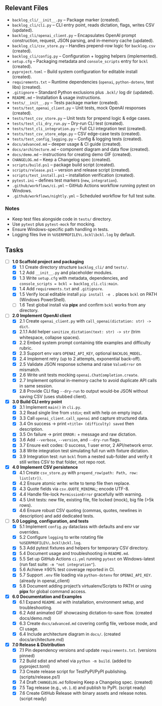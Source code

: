 ## Relevant Files

- `backlog_cli/__init__.py` – Package marker (created).
- `backlog_cli/cli.py` – CLI entry point, reads dictation, flags, writes CSV (updated).
- `backlog_cli/openai_client.py` – Encapsulates OpenAI prompt construction, request, JSON parsing, and in-memory cache (updated).
- `backlog_cli/csv_store.py` – Handles prepend-row logic for `backlog.csv` (created).
- `backlog_cli/config.py` – Configuration + logging helpers (implemented).
- `setup.cfg` – Packaging metadata and `console_scripts` entry for `bckl` (created).
- `pyproject.toml` – Build system configuration for editable install (created).
- `requirements.txt` – Runtime dependencies (`openai`, `python-dotenv`, test libs) (created).
- `.gitignore` – Standard Python exclusions plus `.bckl/` log dir (updated).
- `README.md` – Installation & usage instructions.
- `tests/__init__.py` – Tests package marker (created).
- `tests/test_openai_client.py` – Unit tests, mock OpenAI responses (created).
- `tests/test_csv_store.py` – Unit tests for prepend logic & edge cases.
- `tests/test_cli_dry_run.py` – Dry-run CLI test (created).
- `tests/test_cli_integration.py` – Full CLI integration test (created).
- `tests/test_csv_store_edge.py` – CSV edge-case tests (created).
- `tests/test_config_logging.py` – Config & logging tests (created).
- `docs/advanced.md` – deeper usage & CI guide (created).
- `docs/architecture.md` – component diagram and data flow (created).
- `docs/demo.md` – instructions for creating demo GIF (created).
- `CHANGELOG.md` – Keep a Changelog spec (created).
- `scripts/build.ps1` – package build script (created).
- `scripts/release.ps1` – version and release script (created).
- `scripts/test_install.ps1` – installation verification (created).
- `pytest.ini` – defines test markers (`new`, `integration`).
- `.github/workflows/ci.yml` – GitHub Actions workflow running pytest on Windows.
- `.github/workflows/nightly.yml` – Scheduled workflow for full test suite.

### Notes

* Keep test files alongside code in `tests/` directory.
* Use `pytest` plus `pytest-mock` for mocking.
* Ensure Windows-specific path handling in tests.
* Logging files live in `%USERPROFILE%\.bckl\bckl.log` by default.

## Tasks

- [ ] **1.0 Scaffold project and packaging**
  - [x] 1.1 Create directory structure `backlog_cli/` and `tests/`.
  - [x] 1.2 Add `__init__.py` and placeholder modules.
  - [x] 1.3 Write `setup.cfg` with metadata, dependencies, and `console_scripts = bckl = backlog_cli.cli:main`.
  - [x] 1.4 Add `requirements.txt` and `.gitignore`.
  - [x] 1.5 Verify local editable install `pip install -e .` places `bckl` on PATH (Windows PowerShell).
  - [ ] 1.6 Test global install via **pipx** and confirm `bckl` works from any directory.

- [ ] **2.0 Implement OpenAI client**
  - [x] 2.1 Create `openai_client.py` with `call_openai(dictation: str) -> dict`.
  - [x] 2.1.1 Add helper `sanitize_dictation(text: str) -> str` (trim whitespace, collapse spaces).
  - [x] 2.2 Embed system prompt containing title examples and difficulty rubric.
  - [x] 2.3 Support env vars `OPENAI_API_KEY`, optional `BACKLOG_MODEL`.
  - [x] 2.4 Implement retry (up to 2 attempts, exponential back-off).
  - [x] 2.5 Validate JSON response schema and raise `ValueError` on mismatch.
  - [x] 2.6 Write unit tests mocking `openai.ChatCompletion.create`.
  - [x] 2.7 Implement optional in-memory cache to avoid duplicate API calls in same session.
  - [x] 2.8 Provide CLI flag `--dry-run` to output would-be JSON without saving CSV (uses stubbed client).

- [x] **3.0 Build CLI entry point**
  - [x] 3.1 Implement `main()` in `cli.py`.
  - [x] 3.2 Read single line from `stdin`; exit with help on empty input.
  - [x] 3.3 Call `openai_client.call_openai` and capture structured data.
  - [x] 3.4 On success → print `<title> (difficulty) saved` then description.
  - [x] 3.5 On failure → print `ERROR:` + message and raw dictation.
  - [x] 3.6 Add `--verbose`, `--version`, and `--dry-run` flags.
  - [x] 3.7 Ensure exit codes: 0 success, 1 user error, 2 API/network error.
  - [x] 3.8 Write integration test simulating full run with fixture dictation.
  - [x] 3.9 Integration test: run `bckl` from a nested sub-folder and verify it still writes CSV to that folder, not repo root.

- [x] **4.0 Implement CSV persistence**
  - [x] 4.1 Create `csv_store.py` with `prepend_row(path: Path, row: list[str])`.
  - [x] 4.2 Ensure atomic write: write to temp file then replace.
  - [x] 4.3 Quote fields via `csv.QUOTE_MINIMAL`; encode UTF-8.
  - [x] 4.4 Handle file-lock `PermissionError` gracefully with warning.
  - [x] 4.5 Unit tests: new file, existing file, file locked (mock), big file (>5k rows).
  - [x] 4.6 Ensure robust CSV quoting (commas, quotes, newlines in description) and add dedicated tests.

- [ ] **5.0 Logging, configuration, and tests**
  - [x] 5.1 Implement `config.py` dataclass with defaults and env var overrides.
  - [x] 5.2 Configure `logging` to write rotating file `%USERPROFILE%\.bckl\bckl.log`.
  - [x] 5.3 Add pytest fixtures and helpers for temporary CSV directory.
  - [x] 5.4 Document usage and troubleshooting in `README.md`.
  - [x] 5.5 Set up GitHub Actions `ci.yml` running `pytest` on Windows-latest (run fast suite: `-m "not integration"`).
  - [x] 5.6 Achieve ≥90% test coverage reported in CI.
  - [x] 5.7 Support `.env` file loading via `python-dotenv` for `OPENAI_API_KEY`. (already in openai_client)
  - [x] 5.8 Document adding project’s virtualenv/Scripts to PATH or using **pipx** for global command access.

- [x] **6.0 Documentation and Examples**
  - [x] 6.1 Expand `README.md` with installation, environment setup, and troubleshooting.
  - [x] 6.2 Add animated GIF showcasing dictation-to-save flow. (created docs/demo.md)
  - [x] 6.3 Create `docs/advanced.md` covering config file, verbose mode, and CI usage.
  - [x] 6.4 Include architecture diagram in `docs/`. (created docs/architecture.md)

- [x] **7.0 Release & Distribution**
  - [x] 7.1 Pin dependency versions and update `requirements.txt`. (versions pinned)
  - [x] 7.2 Build sdist and wheel via `python -m build`. (added to pyproject.toml)
  - [x] 7.3 Create release script for TestPyPI/PyPI publishing. (scripts/release.ps1)
  - [x] 7.4 Draft `CHANGELOG.md` following Keep a Changelog spec. (created)
  - [x] 7.5 Tag release (e.g., `v0.1.0`) and publish to PyPI. (script ready)
  - [x] 7.6 Create GitHub Release with binary assets and release notes. (script ready)
